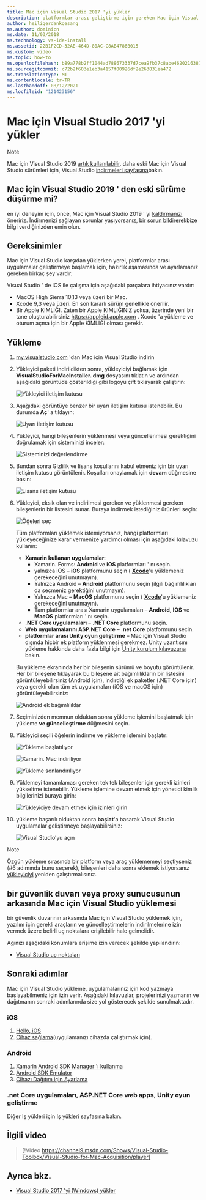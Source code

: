 ```yaml
---
title: Mac için Visual Studio 2017 'yi yükler
description: platformlar arası geliştirme için gereken Mac için Visual Studio ve ek bileşenlerin nasıl yükleneceğine ilişkin yönergeler.
author: heiligerdankgesang
ms.author: dominicn
ms.date: 11/03/2018
ms.technology: vs-ide-install
ms.assetid: 22B1F2CD-32AE-464D-80AC-C8AB4786B015
ms.custom: video
ms.topic: how-to
ms.openlocfilehash: b89a778b2ff1044ad788673337d7cea9fb37c8abe4620216387413f87372c1f7
ms.sourcegitcommit: c72b2f603e1eb3a4157f00926df2e263831ea472
ms.translationtype: MT
ms.contentlocale: tr-TR
ms.lasthandoff: 08/12/2021
ms.locfileid: "121423156"
---
```

# <a name="install-visual-studio-2017-for-mac"></a>Mac için Visual Studio 2017 'yi yükler

> [!NOTE]
> Mac için Visual Studio 2019 [artık kullanılabilir](installation.md?view=vsmac-2019&preserve-view=true). daha eski Mac için Visual Studio sürümleri için, Visual Studio [indirmeleri sayfasına](https://my.visualstudio.com/Downloads?q=Visual%20Studio%202017%20for%20Mac)bakın.

## <a name="downgrading-from-visual-studio-2019-for-mac"></a>Mac için Visual Studio 2019 ' den eski sürüme düşürme mi?

en iyi deneyim için, önce, Mac için Visual Studio 2019 ' yi [kaldırmanızı](uninstall.md) öneririz. İndirmenizi sağlayan sorunlar yaşıyorsanız, [bir sorun bildirerek](report-a-problem.md)bize bilgi verdiğinizden emin olun.
 
## <a name="requirements"></a>Gereksinimler

Mac için Visual Studio karşıdan yüklerken yerel, platformlar arası uygulamalar geliştirmeye başlamak için, hazırlık aşamasında ve ayarlamanız gereken birkaç şey vardır.

Visual Studio ' de iOS ile çalışma için aşağıdaki parçalara ihtiyacınız vardır:

- MacOS High Sierra 10,13 veya üzeri bir Mac.
- Xcode 9,3 veya üzeri. En son kararlı sürüm genellikle önerilir.
- Bir Apple KIMLIĞI. Zaten bir Apple KIMLIĞINIZ yoksa, üzerinde yeni bir tane oluşturabilirsiniz https://appleid.apple.com . Xcode 'a yükleme ve oturum açma için bir Apple KIMLIĞI olması gerekir.

## <a name="install"></a>Yükleme

1. [my.visualstudio.com](https://my.visualstudio.com/Downloads?q=Visual%20Studio%202017%20for%20Mac) 'dan Mac için Visual Studio indirin

2. Yükleyici paketi indirildikten sonra, yükleyiciyi bağlamak için **VisualStudioForMacInstaller. dmg** dosyasını tıklatın ve ardından aşağıdaki görüntüde gösterildiği gibi logoyu çift tıklayarak çalıştırın:

   ![Yükleyici iletişim kutusu](media/installer-image1.png)

3. Aşağıdaki görüntüye benzer bir uyarı iletişim kutusu istenebilir. Bu durumda **Aç**' a tıklayın:

   ![Uyarı iletişim kutusu](media/installer-image2.png)

4. Yükleyici, hangi bileşenlerin yüklenmesi veya güncellenmesi gerektiğini doğrulamak için sisteminizi inceler:

   ![Sisteminizi değerlendirme](media/installer-image3.png)

5. Bundan sonra Gizlilik ve lisans koşullarını kabul etmeniz için bir uyarı iletişim kutusu görüntülenir. Koşulları onaylamak için **devam** düğmesine basın:

   ![Lisans iletişim kutusu](media/installer-image4.png)

6. Yükleyici, eksik olan ve indirilmesi gereken ve yüklenmesi gereken bileşenlerin bir listesini sunar. Buraya indirmek istediğiniz ürünleri seçin:

   ![Öğeleri seç](media/installer-image5.png)

   Tüm platformları yüklemek istemiyorsanız, hangi platformları yükleyeceğinize karar vermenize yardımcı olması için aşağıdaki kılavuzu kullanın:

   * **Xamarin kullanan uygulamalar**:
      - Xamarin. Forms: **Android** ve **iOS** platformları ' nı seçin.
      - yalnızca iOS – **iOS** platformunu seçin ( [**Xcode**](https://developer.apple.com/xcode/)'u yüklemeniz gerekeceğini unutmayın).
      - Yalnızca Android – **Android** platformunu seçin (ilgili bağımlılıkları da seçmeniz gerektiğini unutmayın).
      - Yalnızca Mac – **MacOS** platformunu seçin ( [**Xcode**](https://developer.apple.com/xcode/)'u yüklemeniz gerekeceğini unutmayın).
      - Tam platformlar arası Xamarin uygulamaları – **Android**, **IOS** ve **MacOS** platformları ' nı seçin.
   * **.NET Core uygulamaları** – **.NET Core** platformunu seçin.
   * **Web uygulamalarını ASP.NET Core** – **.net Core** platformunu seçin.
   * **platformlar arası Unity oyun geliştirme** – Mac için Visual Studio dışında hiçbir ek platform yüklenmesi gerekmez. Unity uzantısını yükleme hakkında daha fazla bilgi için [Unity kurulum kılavuzuna](./setup-vsmac-tools-unity.md) bakın.

   Bu yükleme ekranında her bir bileşenin sürümü ve boyutu görüntülenir. Her bir bileşene tıklayarak bu bileşene ait bağımlılıkların bir listesini görüntüleyebilirsiniz (Android için), indirdiği ek paketler (.NET Core için) veya gerekli olan tüm ek uygulamaları (iOS ve macOS için) görüntüleyebilirsiniz:

   ![Android ek bağımlılıklar](media/installer-image6.png)

7. Seçiminizden memnun olduktan sonra yükleme işlemini başlatmak için yükleme **ve güncelleştirme** düğmesini seçin.

8. Yükleyici seçili öğelerin indirme ve yükleme işlemini başlatır:

   ![Yükleme başlatılıyor](media/installer-image7.png)

   ![Xamarin. Mac indiriliyor](media/installer-image8.png)

   ![Yükleme sonlandırılıyor](media/installer-image9.png)

9. Yüklemeyi tamamlaması gereken tek tek bileşenler için gerekli izinleri yükseltme istenebilir. Yükleme işlemine devam etmek için yönetici kimlik bilgilerinizi buraya girin:

   ![Yükleyiciye devam etmek için izinleri girin](media/installer-image10.png)

10. yükleme başarılı olduktan sonra **başlat**'a basarak Visual Studio uygulamalar geliştirmeye başlayabilirsiniz:

    ![Visual Studio’yu açın](media/installer-image11.png)

> [!NOTE]
> Özgün yükleme sırasında bir platform veya araç yüklememeyi seçtiyseniz (#6 adımında bunu seçerek), bileşenleri daha sonra eklemek istiyorsanız [yükleyiciyi](https://visualstudio.microsoft.com/vs/) yeniden çalıştırmalısınız.

## <a name="install-visual-studio-for-mac-behind-a-firewall-or-proxy-server"></a>bir güvenlik duvarı veya proxy sunucusunun arkasında Mac için Visual Studio yüklemesi

bir güvenlik duvarının arkasında Mac için Visual Studio yüklemek için, yazılım için gerekli araçların ve güncelleştirmelerin indirilmelerine izin vermek üzere belirli uç noktalara erişilebilir hale gelmelidir.

Ağınızı aşağıdaki konumlara erişime izin verecek şekilde yapılandırın:

- [Visual Studio uç noktaları](/visualstudio/install/install-visual-studio-behind-a-firewall-or-proxy-server)

## <a name="next-steps"></a>Sonraki adımlar

Mac için Visual Studio yükleme, uygulamalarınız için kod yazmaya başlayabilmeniz için izin verir. Aşağıdaki kılavuzlar, projelerinizi yazmanın ve dağıtmanın sonraki adımlarında size yol gösterecek şekilde sunulmaktadır.

### <a name="ios"></a>iOS

1. [Hello, iOS](https://developer.xamarin.com/guides/ios/getting_started/hello,_iOS/)
2. [Cihaz sağlama](https://developer.xamarin.com/guides/ios/getting_started/installation/device_provisioning)(uygulamanızı cihazda çalıştırmak için).

### <a name="android"></a>Android

1. [Xamarin Android SDK Manager 'ı kullanma](https://developer.xamarin.com/guides/android/getting_started/installation/android-sdk/?ide=xs)
2. [Android SDK Emulator](https://developer.xamarin.com/guides/android/getting_started/installation/android-emulator/)
4. [Cihazı Dağıtım için Ayarlama](https://developer.xamarin.com/guides/android/getting_started/installation/set_up_device_for_development/)

### <a name="net-core-apps-aspnet-core-web-apps-unity-game-development"></a>.net Core uygulamaları, ASP.NET Core web apps, Unity oyun geliştirme

Diğer Iş yükleri için [Iş yükleri](./workloads.md) sayfasına bakın.

## <a name="related-video"></a>İlgili video

> [!Video https://channel9.msdn.com/Shows/Visual-Studio-Toolbox/Visual-Studio-for-Mac-Acquisition/player]

## <a name="see-also"></a>Ayrıca bkz.

- [Visual Studio 2017 'yi (Windows) yükler](/visualstudio/install/install-visual-studio)